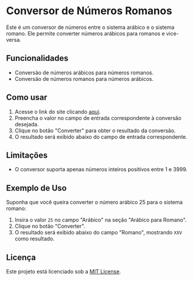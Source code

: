 # Conversor de Números Romanos

Este é um conversor de números entre o sistema arábico e o sistema romano. Ele permite converter números arábicos para romanos e vice-versa.

## Funcionalidades

- Conversão de números arábicos para números romanos.
- Conversão de números romanos para números arábicos.

## Como usar

1. Acesse o link do site clicando [aqui](https://denilsonbezerra.github.io/conversor-de-numeros/).
2. Preencha o valor no campo de entrada correspondente à conversão desejada.
3. Clique no botão "Converter" para obter o resultado da conversão.
4. O resultado será exibido abaixo do campo de entrada correspondente.

## Limitações

- O conversor suporta apenas números inteiros positivos entre 1 e 3999.

## Exemplo de Uso

Suponha que você queira converter o número arábico 25 para o sistema romano:

1. Insira o valor `25` no campo "Arábico" na seção "Arábico para Romano".
2. Clique no botão "Converter".
3. O resultado será exibido abaixo do campo "Romano", mostrando `XXV` como resultado.

## Licença

Este projeto está licenciado sob a [MIT License](./LICENSE).

